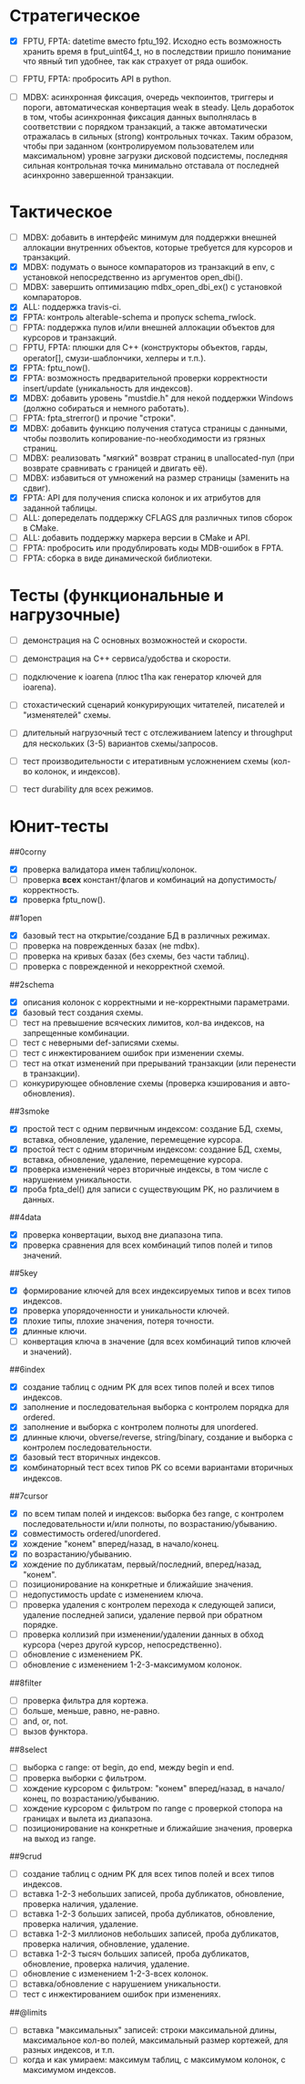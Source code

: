 Стратегическое
==============
- [x] FPTU, FPTA: datetime вместо fptu_192.
      Исходно есть возможность хранить время в fput_uint64_t, но в последствии
      пришло понимание что явный тип удобнее, так как страхует от ряда ошибок.
- [ ] FPTU, FPTA: пробросить API в python.
- [ ] MDBX: асинхронная фиксация, очередь чекпоинтов, триггеры и пороги,
      автоматическая конвертация weak в steady.
      Цель доработок в том, чтобы асинхронная фиксация данных выполнялась
      в соответствии с порядком транзакций, а также автоматически
      отражалась в сильных (strong) контрольных точках. Таким образом,
      чтобы при заданном (контролируемом пользователем или максимальном)
      уровне загрузки дисковой подсистемы, последняя сильная контрольная точка
      минимально отставала от последней асинхронно завершенной транзакции.


Тактическое
===========
- [ ] MDBX: добавить в интерфейс минимум для поддержки внешней аллокации
      внутренних объектов, которые требуется для курсоров и транзакций.
- [x] MDBX: подумать о выносе компараторов из транзакций в env,
      с установкой непосредственно из аргументов open_dbi().
- [ ] MDBX: завершить оптимизацию mdbx_open_dbi_ex() с установкой компараторов.
- [x] ALL: поддержка travis-ci.
- [x] FPTA: контроль alterable-schema и пропуск schema_rwlock.
- [ ] FPTA: поддержка пулов и/или внешней аллокации объектов для курсоров и транзакций.
- [ ] FPTU, FPTA: плюшки для С++ (конструкторы объектов, гарды, operator[], смузи-шаблончики, хелперы и т.п.).
- [x] FPTA: fptu_now().
- [x] FPTA: возможность предварительной проверки корректности insert/update (уникальность для индексов).
- [x] MDBX: добавить уровень "mustdie.h" для некой поддержки Windows (должно собираться и немного работать).
- [ ] FPTA: fpta_strerror() и прочие "строки".
- [x] MDBX: добавить функцию получения статуса страницы с данными, чтобы позволить копирование-по-необходимости из грязных страниц.
- [ ] MDBX: реализовать "мягкий" возврат страниц в unallocated-пул (при возврате сравнивать с границей и двигать её).
- [ ] MDBX: избавиться от умножений на размер страницы (заменить на сдвиг).
- [x] FPTA: API для получения списка колонок и их атрибутов для заданной таблицы.
- [ ] ALL: допеределать поддержку CFLAGS для различных типов сборок в CMake.
- [ ] ALL: добавить поддержку маркера версии в CMake и API.
- [ ] FPTA: пробросить или продублировать коды MDB-ошибок в FPTA.
- [ ] FPTA: cборка в виде динамической библиотеки.

Тесты (функциональные и нагрузочные)
====================================
- [ ] демонстрация на C основных возможностей и скорости.
- [ ] демонстрация на C++ сервиса/удобства и скорости.
- [ ] подключение к ioarena (плюс t1ha как генератор ключей для ioarena).
- [ ] стохастический сценарий конкурирующих читателей, писателей и "изменятелей" схемы.
- [ ] длительный нагрузочный тест с отслеживанием latency и throughput для нескольких (3-5) вариантов схемы/запросов.
- [ ] тест производительности с итеративным усложнением схемы (кол-во колонок, и индексов).
- [ ] тест durability для всех режимов.


Юнит-тесты
===========

##0corny
- [x] проверка валидатора имен таблиц/колонок.
- [ ] проверка __всех__ констант/флагов и комбинаций на допустимость/корректность.
- [x] проверка fptu_now().

##1open
- [x] базовый тест на открытие/создание БД в различных режимах.
- [ ] проверка на поврежденных базах (не mdbx).
- [ ] проверка на кривых базах (без схемы, без части таблиц).
- [ ] проверка с поврежденной и некорректной схемой.

##2schema
- [x] описания колонок с корректными и не-корректными параметрами.
- [x] базовый тест создания схемы.
- [ ] тест на превышение всяческих лимитов, кол-ва индексов, на запрещенные комбинации.
- [ ] тест с неверными def-записями схемы.
- [ ] тест с инжектированием ошибок при изменении схемы.
- [ ] тест на откат изменений при прерываний транзакции (или перенести в транзакции).
- [ ] конкурирующее обновление схемы (проверка кэширования и авто-обновления).

##3smoke
- [x] простой тест с одним первичным индексом: создание БД, схемы, вставка, обновление, удаление, перемещение курсора.
- [x] простой тест с одним вторичным индексом: создание БД, схемы, вставка, обновление, удаление, перемещение курсора.
- [x] проверка изменений через вторичные индексы, в том числе с нарушением уникальности.
- [x] проба fpta_del() для записи с существующим PK, но различием в данных.

##4data
- [x] проверка конвертации, выход вне диапазона типа.
- [x] проверка сравнения для всех комбинаций типов полей и типов значений.

##5key
- [x] формирование ключей для всех индексируемых типов и всех типов индексов.
- [x] проверка упорядоченности и уникальности ключей.
- [x] плохие типы, плохие значения, потеря точности.
- [x] длинные ключи.
- [ ] конвертация ключа в значение (для всех комбинаций типов ключей и значений).

##6index
- [x] создание таблиц с одним PK для всех типов полей и всех типов индексов.
- [x] заполнение и последовательная выборка с контролем порядка для ordered.
- [x] заполнение и выборка с контролем полноты для unordered.
- [x] длинные ключи, obverse/reverse, string/binary, создание и выборка с контролем последовательности.
- [x] базовый тест вторичных индексов.
- [x] комбинаторный тест всех типов PK со всеми вариантами вторичных индексов.

##7cursor
- [x] по всем типам полей и индексов: выборка без range, с контролем последовательности и/или полноты, по возрастанию/убыванию.
- [x] совместимость ordered/unordered.
- [x] хождение "конем" вперед/назад, в начало/конец.
- [x] по возрастанию/убыванию.
- [x] хождение по дубликатам, первый/последний, вперед/назад, "конем".
- [ ] позиционирование на конкретные и ближайшие значения.
- [ ] недопустимость update с изменением ключа.
- [ ] проверка удаления с контролем перехода к следующей записи, удаление последней записи, удаление первой при обратном порядке.
- [ ] проверка коллизий при изменении/удалении данных в обход курсора (через другой курсор, непосредственно).
- [ ] обновление с изменением PK.
- [ ] обновление с изменением 1-2-3-максимумом колонок.

##8filter
- [ ] проверка фильтра для кортежа.
- [ ] больше, меньше, равно, не-равно.
- [ ] and, or, not.
- [ ] вызов функтора.

##8select
- [ ] выборка с range: от begin, до end, между begin и end.
- [ ] проверка выборки с фильтром.
- [ ] хождение курсором с фильтром: "конем" вперед/назад, в начало/конец, по возрастанию/убыванию.
- [ ] хождение курсором с фильтром по range с проверкой стопора на границах и вылета из диапазона.
- [ ] позиционирование на конкретные и ближайшие значения, проверка на выход из range.

##9crud
- [ ] создание таблиц с одним PK для всех типов полей и всех типов индексов.
- [ ] вставка 1-2-3 небольших записей, проба дубликатов, обновление, проверка наличия, удаление.
- [ ] вставка 1-2-3 больших записей, проба дубликатов, обновление, проверка наличия, удаление.
- [ ] вставка 1-2-3 миллионов небольших записей, проба дубликатов, проверка наличия, обновление, удаление.
- [ ] вставка 1-2-3 тысяч больших записей, проба дубликатов, обновление, проверка наличия, удаление.
- [ ] обновление с изменением 1-2-3-всех колонок.
- [ ] вставка/обновление с нарушением уникальности.
- [ ] тест с инжектированием ошибок при изменениях.

##@limits
- [ ] вставка "максимальных" записей: строки максимальной длины, максимальное кол-во полей, максимальный размер кортежей, для разных индексов, и т.п.
- [ ] когда и как умираем: максимум таблиц, с максимумом колонок, с максимумом индексов.
